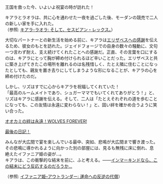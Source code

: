<!-- title: タナキシャ・カリア -->
<!-- status: 生存 -->

王国を救った今、いよいよ祝宴の時が訪れた！

キアラとラオラは、共に心を通わせた一夜を過ごした後、モーダンの競売で二人の新しい家を手に入れた。  
（参照: [キアラ-ラオラ: そして、セスビアン・レックス。](#edge:raora-kiara)）

大切なパートナーとの新生活を始める前に、キアラは[エリザベスへの感謝](https://www.youtube.com/live/8E8Dsgs5e50?t=4555)を伝えるため、彼女のもとを訪れた。ジェイドフォージでの自身の数々の騒動に、文句一つ言わず耐え、支え続けてくれたことへの感謝だ。正直、その言葉を口にするのは、キアラにとって胸が締め付けられるほど辛いことだった。エリザベスと共に築き上げてきたこの場所を離れるのは名残惜しく、たとえ隣に住むことになったとしても、親友を置き去りにしてしまうような形になることが、キアラの心を締め付けたのだ。

しかし、リズはすでに心からキアラを祝福してくれていた！  
「最高のルームメイトであり、シュガーママでもいてくれてありがとう！」と、リズはキアラに感謝を伝える。そして、二人は「たとえそれぞれの道を歩むことになっても、この友情は永遠に変わらない！」と、固い絆を確かめ合うように笑い合った。

[オオカミの絆は永遠！WOLVES FOREVER!](#embed:https://www.youtube.com/live/8E8Dsgs5e50?t=5178)

[最後の日記！](#embed:https://www.youtube.com/live/8E8Dsgs5e50?t=6378)

みんなが大広間で宴を楽しんでいる最中、突如、悲鳴が大広間まで響き渡った。その悲鳴に導かれるように向かった別の部屋には、見るも無残に床に倒れ、息絶えたイファニア姫の姿が…。  
キアラは、この衝撃的な結末を前に、ふと考える。――[インマーキンドなら、この結末にどう反応するのだろうか…](https://www.youtube.com/live/8E8Dsgs5e50?t=6916)

（参照: [イファニア姫–アウトランダー: 運命への反逆の代償](#edge:iphania-outlander)）